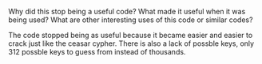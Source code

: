 Why did this stop being a useful code? What made it useful when it was being used? What are other interesting uses of this code or similar codes?

The code stopped being as useful because it became easier and easier to crack just like the ceasar cypher. There is also a lack of possble keys, only 312 possble keys to guess from instead of thousands.



